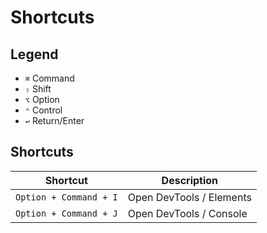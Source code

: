 # Shortcuts

## Legend

- `⌘` Command
- `⇧` Shift
- `⌥` Option
- `⌃` Control
- `↩︎` Return/Enter

## Shortcuts

| Shortcut               | Description              |
| ---------------------- | ------------------------ |
| `Option + Command + I` | Open DevTools / Elements |
| `Option + Command + J` | Open DevTools / Console  |
